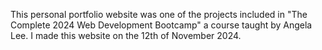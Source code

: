 This personal portfolio website was one of the projects included in "The Complete 2024 Web Development Bootcamp" a course taught by Angela Lee.
I made this website on the 12th of November 2024.
